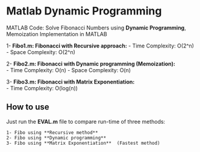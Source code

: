 # Matlab Dynamic Programming 

MATLAB Code: Solve Fibonacci Numbers using **Dynamic Programming**, Memoization Implementation in MATLAB


1- **Fibo1.m: Fibonacci with Recursive approach:**
    - Time Complexity:   O(2^n)
    - Space Complexity:  O(2^n)
	
2- **Fibo2.m: Fibonacci with Dynamic programming (Memoization):**\
    - Time Complexity:    O(n)
    - Space Complexity:   O(n)

3- **Fibo3.m: Fibonacci with Matrix Exponentiation:**\
	- Time Complexity:    O(log(n))
	
	

## How to use

Just run the **EVAL.m** file to compare run-time of three methods:

	1- Fibo using **Recursive method**
	2- Fibo using **Dynamic programming**
	3- Fibo using **Matrix Exponentiation**  (Fastest method)
	
